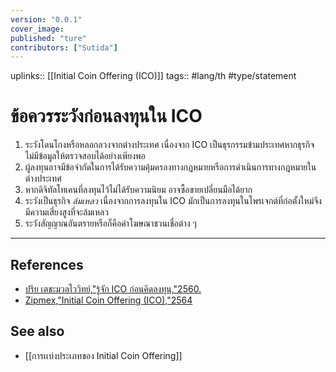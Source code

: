 ```yaml
---
version: "0.0.1"
cover_image:
published: "ture"
contributors: ["Sutida"]
---
```

uplinks:: [[Initial Coin Offering (ICO)]]
tags:: #lang/th #type/statement

# ข้อควรระวังก่อนลงทุนใน ICO
1. ระวังโดนโกงหรือหลอกลวงจากต่างประเทศ เนื่องจาก ICO เป็นธุรกรรมข้ามประเทศหากธุรกิจไม่มีข้อมูลให้ตรวจสอบได้อย่างเพียงพอ
2. ผู้ลงทุนอาจมีข้อจำกัดในการได้รับความคุ้มครองทางกฎหมายหรือการดำเนินการทางกฎหมายในต่างประเทศ
3. หากดิจิทัลโทเคนที่ลงทุนไว้ไม่ได้รับความนิยม อาจซื้อขายเปลี่ยนมือได้ยาก
4. ระวังเป็นธุรกิจ *ล้มเหลว* เนื่องจากการลงทุนใน ICO มักเป็นการลงทุนในโพรเจกต์ที่ก่อตั้งใหม่จึงมีความเสี่ยงสูงที่จะล้มเหลว
5. ระวังสัญญาณอันตรายหรือก็คือคำโฆษณาชวนเชื่อต่าง ๆ
---
## References
- [ปริย เตชะมวลไววิทย์,"รู้จัก ICO ก่อนคิดลงทุน,"2560.](https://www.sec.or.th/TH/Template3/Articles/2560/ac-post-25601106-ICO.pdf)
- [Zipmex,"Initial Coin Offering (ICO),"2564](https://zipmex.com/th/glossary/ico/)
## See also
- [[การเเบ่งประเภทของ Initial Coin Offering]]
